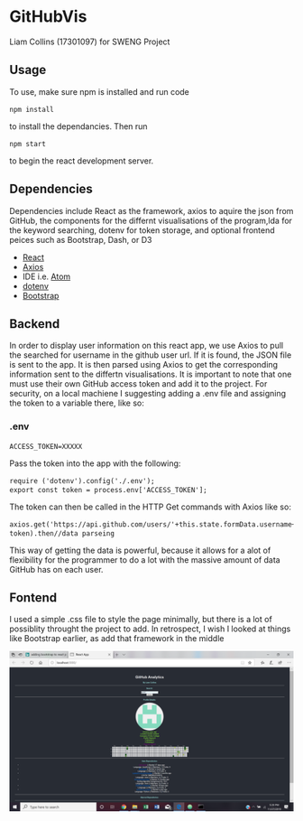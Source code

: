 # GitHubVis
Liam Collins (17301097) for SWENG Project
## Usage
To use, make sure npm is installed and run code 
```
npm install
```
to install the dependancies.
Then run
```
npm start
```
to begin the react development server.
## Dependencies 
Dependencies include React as the framework, axios to aquire the json from GitHub, the components for the differnt visualisations of the program,lda for the keyword searching, dotenv for token storage, and optional frontend peices such as Bootstrap, Dash, or D3
- [React](https://reactjs.org/) 
- [Axios](https://github.com/axios/axios) 
- IDE i.e. [Atom](https://atom.io/)
- [dotenv](https://www.npmjs.com/package/dotenv)
- [Bootstrap](https://getbootstrap.com/2.3.2/index.html)
## Backend
In order to display user information on this react app, we use Axios to pull the searched for username in the github user url. If it is found, the JSON file is sent to the app. It is then parsed using Axios to get the corresponding information sent to the differtn visualisations. It is important to note that one must use their own GitHub access token and add it to the project. For security, on a local machiene I suggesting adding a .env file and assigning the token to a variable there, like so:
### .env
```
ACCESS_TOKEN=XXXXX
```
Pass the token into the app with the following:
```
require ('dotenv').config('./.env');
export const token = process.env['ACCESS_TOKEN'];
```
The token can then be called in the HTTP Get commands with Axios like so:
```
axios.get('https://api.github.com/users/'+this.state.formData.username+'?'+ token).then//data parseing 
```
This way of getting the data is powerful, because it allows for a alot of flexibility for the programmer to do a lot with the massive amount of data GitHub has on each user. 

## Fontend
I used a simple .css file to style the page minimally, but there is a lot of possiblity throught the project to add. In retrospect, I wish I looked at things like Bootstrap earlier, as add that framework in the middle 

![alt text](https://github.com/lpc477/GitHubVis/blob/master/Screenshot%20(6).png?raw=true "Title")
